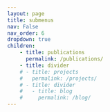 ```yaml
---
layout: page
title: submenus
nav: False
nav_order: 6
dropdown: true
children:
    - title: publications
      permalink: /publications/
    - title: divider
    # - title: projects
    #   permalink: /projects/
    # - title: divider
    #   - title: blog
    #     permalink: /blog/
---
```

